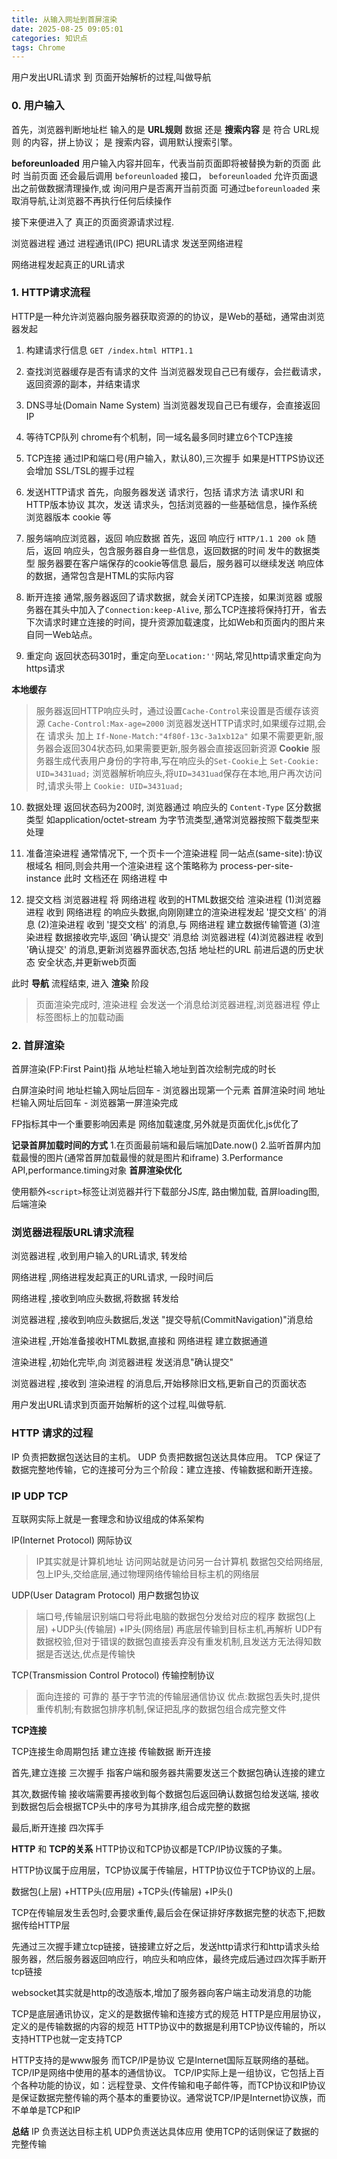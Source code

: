 ```yaml
---
title: 从输入网址到首屏渲染
date: 2025-08-25 09:05:01
categories: 知识点
tags: Chrome
---
```


用户发出URL请求 到 页面开始解析的过程,叫做导航

### 0. 用户输入

首先，浏览器判断地址栏 输入的是 __URL规则__ 数据 还是 __搜索内容__
是 符合 URL规则 的内容，拼上协议；
是 搜索内容，调用默认搜索引擎。

__beforeunloaded__
用户输入内容并回车，代表当前页面即将被替换为新的页面
此时 当前页面 还会最后调用 `beforeunloaded` 接口，
`beforeunloaded` 允许页面退出之前做数据清理操作,或 询问用户是否离开当前页面
可通过`beforeunloaded` 来取消导航,让浏览器不再执行任何后续操作

接下来便进入了 真正的页面资源请求过程.

浏览器进程 通过 进程通讯(IPC) 把URL请求 发送至网络进程

网络进程发起真正的URL请求

### 1. HTTP请求流程
HTTP是一种允许浏览器向服务器获取资源的的协议，是Web的基础，通常由浏览器发起

1. 构建请求行信息
`GET /index.html HTTP1.1`

2. 查找浏览器缓存是否有请求的文件
   当浏览器发现自己已有缓存，会拦截请求，返回资源的副本，并结束请求

3. DNS寻址(Domain Name System)
   当浏览器发现自己已有缓存，会直接返回IP

4. 等待TCP队列
    chrome有个机制，同一域名最多同时建立6个TCP连接

5. TCP连接
    通过IP和端口号(用户输入，默认80),三次握手
    如果是HTTPS协议还会增加 SSL/TSL的握手过程

6. 发送HTTP请求
    首先，向服务器发送 请求行，包括 请求方法 请求URI 和 HTTP版本协议
    其次，发送 请求头，包括浏览器的一些基础信息，操作系统 浏览器版本 cookie 等

7. 服务端响应浏览器，返回 响应数据
    首先，返回 响应行 `HTTP/1.1 200 ok`
    随后，返回 响应头，包含服务器自身一些信息，返回数据的时间 发牛的数据类型 服务器要在客户端保存的cookie等信息
    最后，服务器可以继续发送 响应体 的数据，通常包含是HTML的实际内容

8. 断开连接
    通常,服务器返回了请求数据，就会关闭TCP连接，如果浏览器 或服务器在其头中加入了`Connection:keep-Alive`,
    那么TCP连接将保持打开，省去下次请求时建立连接的时间，提升资源加载速度，比如Web和页面内的图片来自同一Web站点。

9. 重定向
    返回状态码301时，重定向至`Location:''`网站,常见http请求重定向为https请求

__本地缓存__
> 服务器返回HTTP响应头时，通过设置`Cache-Control`来设置是否缓存该资源
> `Cache-Control:Max-age=2000`
> 浏览器发送HTTP请求时,如果缓存过期,会在 请求头 加上
> `If-None-Match:"4f80f-13c-3a1xb12a"`
> 如果不需要更新,服务器会返回304状态码,如果需要更新,服务器会直接返回新资源
__Cookie__
服务器生成代表用户身份的字符串,写在响应头的`Set-Cookie`上
`Set-Cookie: UID=3431uad;`
浏览器解析响应头,将`UID=3431uad`保存在本地,用户再次访问时,请求头带上
`Cookie: UID=3431uad;`

10. 数据处理
    返回状态码为200时,
    浏览器通过 响应头的 `Content-Type` 区分数据类型
    如application/octet-stream 为字节流类型,通常浏览器按照下载类型来处理

11. 准备渲染进程
    通常情况下, 一个页卡一个渲染进程
    同一站点(same-site):协议 根域名 相同,则会共用一个渲染进程
    这个策略称为 process-per-site-instance
    此时 文档还在 网络进程 中

12. 提交文档
    浏览器进程 将 网络进程 收到的HTML数据交给 渲染进程
    (1)浏览器进程 收到 网络进程 的响应头数据,向刚刚建立的渲染进程发起 '提交文档' 的消息
    (2)渲染进程   收到 '提交文档' 的消息,与 网络进程 建立数据传输管道
    (3)渲染进程   数据接收完毕,返回 '确认提交' 消息给 浏览器进程
    (4)浏览器进程 收到 '确认提交' 的消息,更新浏览器界面状态,包括 地址栏的URL 前进后退的历史状态 安全状态,并更新web页面



此时 __导航__ 流程结束, 进入 __渲染__ 阶段
> 页面渲染完成时, 渲染进程 会发送一个消息给浏览器进程,浏览器进程 停止标签图标上的加载动画


### 2. 首屏渲染
首屏渲染(FP:First Paint)指 从地址栏输入地址到首次绘制完成的时长

白屏渲染时间 地址栏输入网址后回车 - 浏览器出现第一个元素
首屏渲染时间 地址栏输入网址后回车 - 浏览器第一屏渲染完成

FP指标其中一个重要影响因素是 网络加载速度,另外就是页面优化,js优化了

__记录首屏加载时间的方式__
1.在页面最前端和最后端加Date.now()
2.监听首屏内加载最慢的图片(通常首屏加载最慢的就是图片和iframe)
3.Performance API,performance.timing对象
__首屏渲染优化__

使用额外`<script>`标签让浏览器并行下载部分JS库,
路由懒加载,
首屏loading图,
后端渲染


### 浏览器进程版URL请求流程

浏览器进程 ,收到用户输入的URL请求, 转发给

网络进程 ,网络进程发起真正的URL请求, 一段时间后

网络进程 ,接收到响应头数据,将数据 转发给

浏览器进程 ,接收到响应头数据后,发送 "提交导航(CommitNavigation)"消息给

渲染进程 ,开始准备接收HTML数据,直接和 网络进程 建立数据通道

渲染进程 ,初始化完毕,向 浏览器进程 发送消息"确认提交"

浏览器进程 ,接收到 渲染进程 的消息后,开始移除旧文档,更新自己的页面状态


用户发出URL请求到页面开始解析的这个过程,叫做导航.

### HTTP 请求的过程

IP 负责把数据包送达目的主机。
UDP 负责把数据包送达具体应用。
TCP 保证了数据完整地传输，它的连接可分为三个阶段：建立连接、传输数据和断开连接。

### IP UDP TCP
互联网实际上就是一套理念和协议组成的体系架构

IP(Internet Protocol) 网际协议
> IP其实就是计算机地址 访问网站就是访问另一台计算机
> 数据包交给网络层,包上IP头,交给底层,通过物理网络传输给目标主机的网络层

UDP(User Datagram Protocol) 用户数据包协议
> 端口号,传输层识别端口号将此电脑的数据包分发给对应的程序
> 数据包(上层) +UDP头(传输层) +IP头(网络层) 再底层传输到目标主机,再解析
> UDP有数据校验,但对于错误的数据包直接丢弃没有重发机制,且发送方无法得知数据是否送达,优点是传输快

TCP(Transmission Control Protocol) 传输控制协议
> 面向连接的 可靠的 基于字节流的传输层通信协议
> 优点:数据包丢失时,提供重传机制;有数据包排序机制,保证把乱序的数据包组合成完整文件

__TCP连接__

TCP连接生命周期包括 建立连接 传输数据 断开连接

首先,建立连接 三次握手 指客户端和服务器共需要发送三个数据包确认连接的建立

其次,数据传输 接收端需要再接收到每个数据包后返回确认数据包给发送端,
接收到数据包后会根据TCP头中的序号为其排序,组合成完整的数据

最后,断开连接 四次挥手

__HTTP__ 和 __TCP的关系__
HTTP协议和TCP协议都是TCP/IP协议簇的子集。

HTTP协议属于应用层，TCP协议属于传输层，HTTP协议位于TCP协议的上层。

数据包(上层) +HTTP头(应用层) +TCP头(传输层) +IP头()

TCP在传输层发生丢包时,会要求重传,最后会在保证排好序数据完整的状态下,把数据传给HTTP层

先通过三次握手建立tcp链接，链接建立好之后，发送http请求行和http请求头给服务器，然后服务器返回响应行，响应头和响应体，最终完成后通过四次挥手断开tcp链接

websocket其实就是http的改造版本,增加了服务器向客户端主动发消息的功能

TCP是底层通讯协议，定义的是数据传输和连接方式的规范
HTTP是应用层协议，定义的是传输数据的内容的规范
HTTP协议中的数据是利用TCP协议传输的，所以支持HTTP也就一定支持TCP

HTTP支持的是www服务
而TCP/IP是协议
它是Internet国际互联网络的基础。TCP/IP是网络中使用的基本的通信协议。
TCP/IP实际上是一组协议，它包括上百个各种功能的协议，如：远程登录、文件传输和电子邮件等，而TCP协议和IP协议是保证数据完整传输的两个基本的重要协议。通常说TCP/IP是Internet协议族，而不单单是TCP和IP

__总结__
IP 负责送达目标主机 UDP负责送达具体应用
使用TCP的话则保证了数据的完整传输
